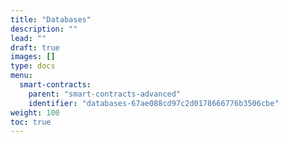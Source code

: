 ```yaml
---
title: "Databases"
description: ""
lead: ""
draft: true
images: []
type: docs
menu:
  smart-contracts:
    parent: "smart-contracts-advanced"
    identifier: "databases-67ae088cd97c2d0178666776b3506cbe"
weight: 100
toc: true
---
```


